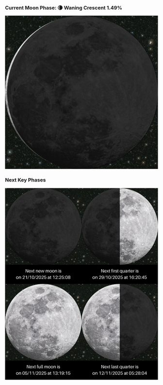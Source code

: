 ### Current Moon Phase: 🌘 Waning Crescent 1.49%
![Moon Phase](moonphase.png)
### Next Key Phases
![Gallery](gallery.png)
